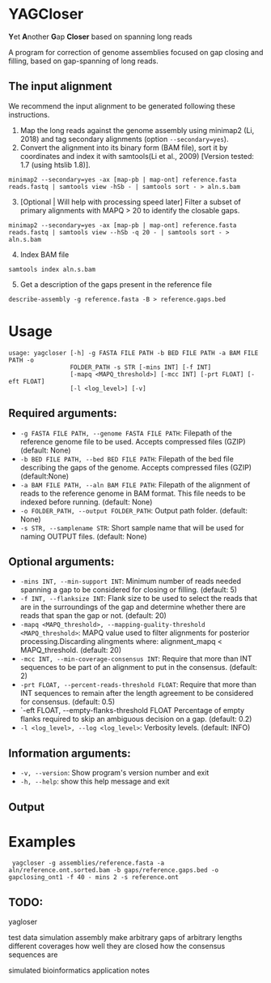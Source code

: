 # YAGCloser

**Y**et **A**nother **G**ap **Closer** based on spanning long reads

A program for correction of genome assemblies focused on gap closing and filling, based on gap-spanning of long reads.

## The input alignment

We recommend the input alignment to be generated following these instructions. 

1. Map the long reads against the genome assembly using minimap2 (Li, 2018) and tag secondary alignments (option `--secondary=yes`). 
2. Convert the alignment into its binary form (BAM file), sort it by coordinates and index it with samtools(Li et al., 2009) [Version tested: 1.7 (using htslib  1.8)]. 

```
minimap2 --secondary=yes -ax [map-pb | map-ont] reference.fasta reads.fastq | samtools view -hSb - | samtools sort - > aln.s.bam
```

3. [Optional | Will help with processing speed later] Filter a subset of primary alignments with MAPQ > 20 to identify the closable gaps. 

```
minimap2 --secondary=yes -ax [map-pb | map-ont] reference.fasta reads.fastq | samtools view --hSb -q 20 - | samtools sort - > aln.s.bam
```

4. Index BAM file

```
samtools index aln.s.bam
```

5. Get a description of the gaps present in the reference file

```
describe-assembly -g reference.fasta -B > reference.gaps.bed
```

# Usage

```
usage: yagcloser [-h] -g FASTA FILE PATH -b BED FILE PATH -a BAM FILE PATH -o
                 FOLDER_PATH -s STR [-mins INT] [-f INT]
                 [-mapq <MAPQ_threshold>] [-mcc INT] [-prt FLOAT] [-eft FLOAT]
                 [-l <log_level>] [-v]
```




## Required arguments:
 - `-g FASTA FILE PATH, --genome FASTA FILE PATH`: Filepath of the reference genome file to be used. Accepts compressed files (GZIP) (default: None)
 - `-b BED FILE PATH, --bed BED FILE PATH`: Filepath of the bed file describing the gaps of the genome. Accepts compressed files (GZIP) (default:None)
- `-a BAM FILE PATH, --aln BAM FILE PATH`: Filepath of the alignment of reads to the reference genome in BAM format. This file needs to be indexed before running. (default: None)
- `-o FOLDER_PATH, --output FOLDER_PATH`: Output path folder. (default: None)
- `-s STR, --samplename STR`:  Short sample name that will be used for naming OUTPUT files. (default: None)

## Optional arguments:
- `-mins INT, --min-support INT`: Minimum number of reads needed spanning a gap to be considered for closing or filling. (default: 5)
- `-f INT, --flanksize INT`: Flank size to be used to select the reads that are in the surroundings of the gap and determine whether there are reads that span the gap or not. (default: 20)
- `-mapq <MAPQ_threshold>, --mapping-guality-threshold <MAPQ_threshold>`: MAPQ value used to filter alignments for posterior processing.Discarding alingments where: alignment_mapq < MAPQ_threshold. (default: 20)
- `-mcc INT, --min-coverage-consensus INT`: Require that more than INT sequences to be part of an alignment to put in the consensus. (default: 2)
- `-prt FLOAT, --percent-reads-threshold FLOAT`: Require that more than INT sequences to remain after the length agreement to be considered for consensus. (default: 0.5)
- `-eft FLOAT, --empty-flanks-threshold FLOAT Percentage of empty flanks required to skip an ambiguous decision on a gap. (default: 0.2)
- `-l <log_level>, --log <log_level>`:  Verbosity levels. (default: INFO)

## Information arguments:
- `-v, --version`: Show program's version number and exit
- `-h, --help`: show this help message and exit


## Output



# Examples

```
 yagcloser -g assemblies/reference.fasta -a aln/reference.ont.sorted.bam -b gaps/reference.gaps.bed -o gapclosing_ont1 -f 40 - mins 2 -s reference.ont
 ```

## TODO: 
yagloser

test data
simulation 
assembly
make arbitrary gaps of arbitrary lengths
different coverages
how well they are closed
how the consensus sequences are

simulated
bioinformatics application notes

